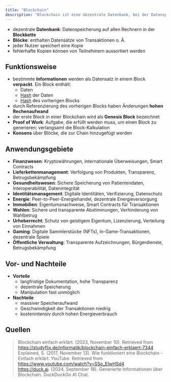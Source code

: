 ```yaml
---
title: "Blockchain"
description: "Blockchain ist eine dezentrale Datenbank, bei der Datenspeicherung auf allen Rechnern in der Blockkette erfolgt. Blöcke enthalten Transaktionen, Hashes und Referenzen auf vorherige Blöcke. Anwendungsgebiete sind Finanzwesen, Lieferketten und Gesundheitswesen. Vorteile sind Transparenz und Manipulationsresistenz, Nachteile sind hoher Speicheraufwand und niedrige Geschwindigkeit."
---
```


- dezentrale **Datenbank**: Datenspeicherung auf allen Rechnern in der **Blockkette**
- **Blöcke**: enthalten Datensätze von Transaktionen o. Ä.
- jeder Nutzer speichert eine Kopie
- fehlerhafte Kopien können von Teilnehmern aussortiert werden

## Funktionsweise
- bestimmte **Informationen** werden als Datensatz in einem Block **verpackt**. Ein Block enthält:
  - Daten
  - [Hash](lerninhalte/hashing) der Daten
  - [Hash](lerninhalte/hashing) des vorherigen Blocks
- durch Referenzierung des vorherigen Blocks haben Änderungen **hohen Rechenaufwand**
- der erste Block in einer Blockchain wird als **Genesis Block** bezeichnet
- **Proof of Work**: Aufgabe, die erfüllt werden muss, um einen Block zu generieren; verlangsamt die Block-Kalkulation
- **Konsens** über Blöcke, die zur Chain hinzugefügt werden

## Anwendungsgebiete
- **Finanzwesen**: Kryptowährungen, internationale Überweisungen, Smart Contracts
- **Lieferkettenmanagement**: Verfolgung von Produkten, Transparenz, Betrugsbekämpfung
- **Gesundheitswesen**: Sichere Speicherung von Patientendaten, Interoperabilität, Datenintegrität
- **Identitätsmanagement**: Digitale Identitäten, Verifizierung, Datenschutz
- **Energie**: Peer-to-Peer-Energiehandel, dezentrale Energieversorgung
- **Immobilien**: Eigentumsnachweise, Smart Contracts für Transaktionen
- **Wahlen**: Sichere und transparente Abstimmungen, Verhinderung von Wahlbetrug
- **Urheberrecht**: Schutz von geistigem Eigentum, Lizenzierung, Verteilung von Einnahmen
- **Gaming**: Digitale Sammlerstücke (NFTs), In-Game-Transaktionen, dezentrale Spiele
- **Öffentliche Verwaltung**: Transparente Aufzeichnungen, Bürgerdienste, Betrugsbekämpfung

## Vor- und Nachteile
- **Vorteile**
	- langfristige Dokumentation, hohe Transparenz
	- dezentrale Speicherung
	- Manipulation fast unmöglich
- **Nachteile**
	- massiver Speicheraufwand
	- Geschwindigkeit der Transaktionen niedrig
	- kostenintensiv durch hohen Energieverbrauch

## Quellen

> Blockchain einfach erklärt. (2023, November 10). Retrieved from https://studyflix.de/informatik/blockchain-einfach-erklaert-7344  
> Explained, S. (2017, November 13). Wie funktioniert eine Blockchain - Einfach erklärt. YouTube. Retrieved from https://www.youtube.com/watch?v=SSo_EIwHSd4  
> https://duck.ai. (2024, September 18). Generierte Informationen über Blockchain. DuckDuckGo AI Chat.